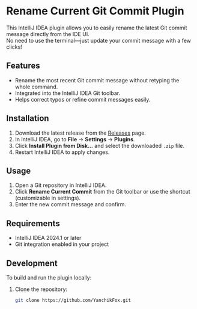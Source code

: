 # Rename Current Git Commit Plugin

This IntelliJ IDEA plugin allows you to easily rename the latest Git commit message directly from the IDE UI.  
No need to use the terminal—just update your commit message with a few clicks!

## Features
- Rename the most recent Git commit message without retyping the whole command.
- Integrated into the IntelliJ IDEA Git toolbar.
- Helps correct typos or refine commit messages easily.

## Installation
1. Download the latest release from the [Releases](https://github.com/YanchikFox/RenameCurrentCommit/releases) page.
2. In IntelliJ IDEA, go to **File** → **Settings** → **Plugins**.
3. Click **Install Plugin from Disk...** and select the downloaded `.zip` file.
4. Restart IntelliJ IDEA to apply changes.

## Usage
1. Open a Git repository in IntelliJ IDEA.
2. Click **Rename Current Commit** from the Git toolbar or use the shortcut (customizable in settings).
3. Enter the new commit message and confirm.

## Requirements
- IntelliJ IDEA 2024.1 or later
- Git integration enabled in your project

## Development
To build and run the plugin locally:
1. Clone the repository:
   ```sh
   git clone https://github.com/YanchikFox.git
